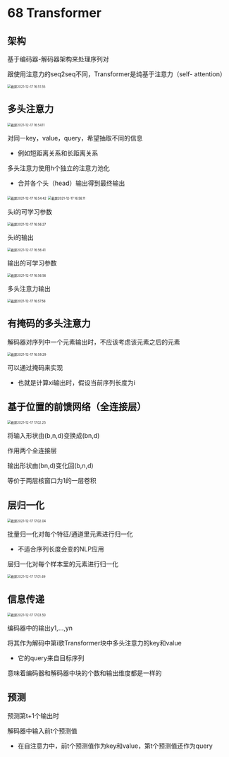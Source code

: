 # 68 Transformer

## 架构

基于编码器-解码器架构来处理序列对

跟使用注意力的seq2seq不同，Transformer是纯基于注意力（self- attention）

<img src="/Users/hanyixiao/Library/Application Support/typora-user-images/截屏2021-12-17 16.51.55.png" alt="截屏2021-12-17 16.51.55" style="zoom:50%;" />

## 多头注意力

<img src="/Users/hanyixiao/Library/Application Support/typora-user-images/截屏2021-12-17 16.54.11.png" alt="截屏2021-12-17 16.54.11" style="zoom:50%;" />

对同一key，value，query，希望抽取不同的信息

- 例如短距离关系和长距离关系

多头注意力使用h个独立的注意力池化

- 合并各个头（head）输出得到最终输出

<img src="/Users/hanyixiao/Library/Application Support/typora-user-images/截屏2021-12-17 16.54.42.png" alt="截屏2021-12-17 16.54.42" style="zoom:50%;" />

<img src="/Users/hanyixiao/Library/Application Support/typora-user-images/截屏2021-12-17 16.56.11.png" alt="截屏2021-12-17 16.56.11" style="zoom:50%;" />

头i的可学习参数

<img src="/Users/hanyixiao/Library/Application Support/typora-user-images/截屏2021-12-17 16.56.27.png" alt="截屏2021-12-17 16.56.27" style="zoom:50%;" />

头i的输出

<img src="/Users/hanyixiao/Library/Application Support/typora-user-images/截屏2021-12-17 16.56.41.png" alt="截屏2021-12-17 16.56.41" style="zoom:50%;" />

输出的可学习参数

<img src="/Users/hanyixiao/Library/Application Support/typora-user-images/截屏2021-12-17 16.56.56.png" alt="截屏2021-12-17 16.56.56" style="zoom:50%;" />

多头注意力输出

<img src="/Users/hanyixiao/Library/Application Support/typora-user-images/截屏2021-12-17 16.57.56.png" alt="截屏2021-12-17 16.57.56" style="zoom:50%;" />

## 有掩码的多头注意力

解码器对序列中一个元素输出时，不应该考虑该元素之后的元素

<img src="/Users/hanyixiao/Library/Application Support/typora-user-images/截屏2021-12-17 16.59.29.png" alt="截屏2021-12-17 16.59.29" style="zoom:50%;" />

可以通过掩码来实现

- 也就是计算xi输出时，假设当前序列长度为i

## 基于位置的前馈网络（全连接层）

<img src="/Users/hanyixiao/Library/Application Support/typora-user-images/截屏2021-12-17 17.02.25.png" alt="截屏2021-12-17 17.02.25" style="zoom:50%;" />

将输入形状由(b,n,d)变换成(bn,d)

作用两个全连接层

输出形状由(bn,d)变化回(b,n,d)

等价于两层核窗口为1的一层卷积

## 层归一化

<img src="/Users/hanyixiao/Library/Application Support/typora-user-images/截屏2021-12-17 17.02.04.png" alt="截屏2021-12-17 17.02.04" style="zoom:50%;" />

批量归一化对每个特征/通道里元素进行归一化

- 不适合序列长度会变的NLP应用

层归一化对每个样本里的元素进行归一化

<img src="/Users/hanyixiao/Library/Application Support/typora-user-images/截屏2021-12-17 17.01.49.png" alt="截屏2021-12-17 17.01.49" style="zoom:50%;" />

## 信息传递

<img src="/Users/hanyixiao/Library/Application Support/typora-user-images/截屏2021-12-17 17.03.50.png" alt="截屏2021-12-17 17.03.50" style="zoom:50%;" />

编码器中的输出y1,...,yn

将其作为解码中第i歌Transformer块中多头注意力的key和value

- 它的query来自目标序列

意味着编码器和解码器中块的个数和输出维度都是一样的

## 预测

预测第t+1个输出时

解码器中输入前t个预测值

- 在自注意力中，前t个预测值作为key和value，第t个预测值还作为query

